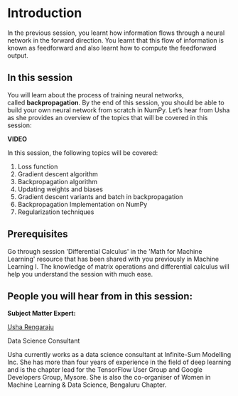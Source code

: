 # Introduction

In the previous session, you learnt how information flows through a neural network in the forward direction. You learnt that this flow of information is known as feedforward and also learnt how to compute the feedforward output.

## In this session

You will learn about the process of training neural networks, called **backpropagation**. By the end of this session, you should be able to build your own neural network from scratch in NumPy. Let’s hear from Usha as she provides an overview of the topics that will be covered in this session:

**VIDEO**

In this session, the following topics will be covered:

1.  Loss function
2.  Gradient descent algorithm
3.  Backpropagation algorithm
4.  Updating weights and biases
5.  Gradient descent variants and batch in backpropagation
6.  Backpropagation Implementation on NumPy
7.  Regularization techniques

## Prerequisites

Go through session 'Differential Calculus' in the 'Math for Machine Learning' resource that has been shared with you previously in Machine Learning I. The knowledge of matrix operations and differential calculus will help you understand the session with much ease.

## People you will hear from in this session:

**Subject Matter Expert:**

[Usha Rengaraju](https://www.linkedin.com/in/usha-rengaraju-b570b7a2/)

Data Science Consultant

Usha currently works as a data science consultant at Infinite-Sum Modelling Inc. She has more than four years of experience in the field of deep learning and is the chapter lead for the TensorFlow User Group and Google Developers Group, Mysore. She is also the co-organiser of Women in Machine Learning & Data Science, Bengaluru Chapter.